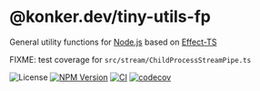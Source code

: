 # @konker.dev/tiny-utils-fp

General utility functions for [Node.js](https://nodejs.org/) based on [Effect-TS](https://www.effect.website/)

FIXME: test coverage for `src/stream/ChildProcessStreamPipe.ts`

![License](https://img.shields.io/github/license/konkerdotdev/tiny-utils-fp)
[![NPM Version](https://img.shields.io/npm/v/%40konker.dev%2Ftiny-utils-fp)](https://www.npmjs.com/package/@konker.dev/tiny-utils-fp)
[![CI](https://github.com/konkerdotdev/tiny-utils-fp/actions/workflows/ci.yml/badge.svg)](https://github.com/konkerdotdev/tiny-utils-fp/actions/workflows/ci.yml)
[![codecov](https://codecov.io/gh/konkerdotdev/tiny-utils-fp/graph/badge.svg?token=W3BFLXCWTH)](https://codecov.io/gh/konkerdotdev/tiny-utils-fp)
